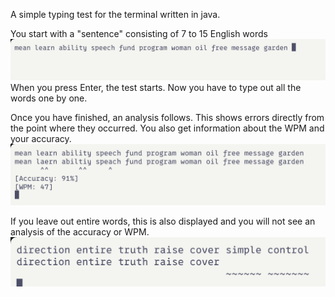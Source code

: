A simple typing test for the terminal written in java.

You start with a "sentence" consisting of 7 to 15 English words
![example 1](https://github.com/gxstxxv/TypingTest/blob/main/pictures/Bildschirmfoto%202024-04-08%20um%2015.19.00.png)
When you press Enter, the test starts. Now you have to type out all the words one by one. 

Once you have finished, an analysis follows. This shows errors directly from the point where they occurred.
You also get information about the WPM and your accuracy.
![example 2](https://github.com/gxstxxv/TypingTest/blob/main/pictures/Bildschirmfoto%202024-04-08%20um%2015.19.21.png)

If you leave out entire words, this is also displayed and you will not see an analysis of the accuracy or WPM.
![example 3](https://github.com/gxstxxv/TypingTest/blob/main/pictures/Bildschirmfoto%202024-04-08%20um%2015.20.02.png)

